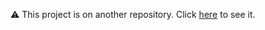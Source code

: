 ⚠ This project is on another repository. Click [here](https://github.com/dreisss/Arduino-Car) to see it.

